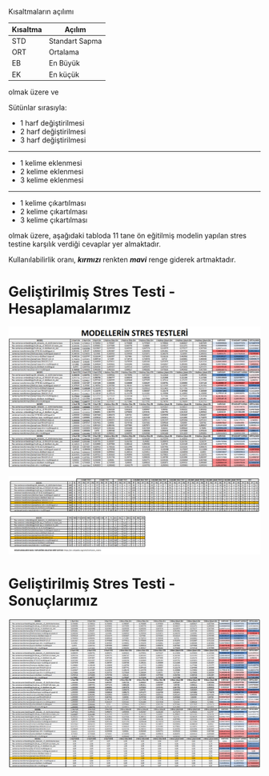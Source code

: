 Kısaltmaların açılımı

Kısaltma | Açılım
---------|-------
STD | Standart Sapma
ORT | Ortalama
EB | En Büyük
EK | En küçük

olmak üzere ve

Sütünlar sırasıyla:

- 1 harf değiştirilmesi
- 2 harf değiştirilmesi
- 3 harf değiştirilmesi

---------------
- 1 kelime eklenmesi
- 2 kelime eklenmesi
- 3 kelime eklenmesi

----------------
- 1 kelime çıkartılması
- 2 kelime çıkartılması
- 3 kelime çıkartılması


olmak üzere, aşağıdaki tabloda 11 tane ön eğitilmiş modelin yapılan stres testine karşılık verdiği cevaplar yer almaktadır.

Kullanılabilirlik oranı, ***kırmızı*** renkten ***mavi*** renge giderek artmaktadır.

# Geliştirilmiş Stres Testi - Hesaplamalarımız

![](ModellerinStresTestiSonDurum01.png)

![ModellerinDogrulukDegerlerivePerformanslari](ModellerinDogrulukDegerlerivePerformanslari.png)

# Geliştirilmiş Stres Testi - Sonuçlarımız

![ModellerinDogrulukDegerleriveGelistirilmisStresTestiSonuclari](ModellerinDogrulukDegerleriveGelistirilmisStresTestiSonuclari.png)



